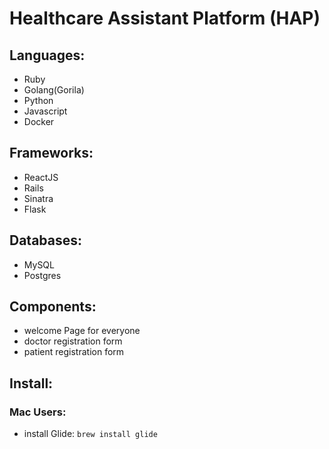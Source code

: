 # Healthcare Assistant Platform (HAP)

## Languages:

* Ruby
* Golang(Gorila)
* Python
* Javascript
* Docker

## Frameworks:
* ReactJS
* Rails
* Sinatra
* Flask

## Databases:
* MySQL
* Postgres

## Components:
* welcome Page for everyone
* doctor registration form
* patient registration form

## Install:
### Mac Users:
* install Glide: `brew install glide`
